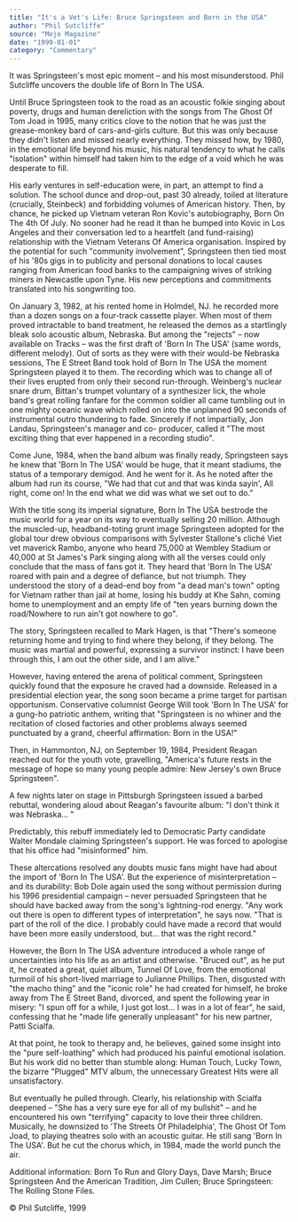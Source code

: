 ```yaml
---
title: "It's a Vet's Life: Bruce Springsteen and Born in the USA"
author: "Phil Sutcliffe"
source: "Mojo Magazine"
date: "1999-01-01"
category: "Commentary"
---
```


It was Springsteen's most epic moment – and his most misunderstood. Phil Sutcliffe uncovers the double life of Born In The USA.

Until Bruce Springsteen took to the road as an acoustic folkie singing about poverty, drugs and human dereliction with the songs from The Ghost Of Tom Joad in 1995, many critics clove to the notion that he was just the grease-monkey bard of cars-and-girls culture. But this was only because they didn't listen and missed nearly everything. They missed how, by 1980, in the emotional life beyond his music, his natural tendency to what he calls "isolation" within himself had taken him to the edge of a void which he was desperate to fill.

His early ventures in self-education were, in part, an attempt to find a solution. The school dunce and drop-out, past 30 already, toiled at literature (crucially, Steinbeck) and forbidding volumes of American history. Then, by chance, he picked up Vietnam veteran Ron Kovic's autobiography, Born On The 4th Of July. No sooner had he read it than he bumped into Kovic in Los Angeles and their conversation led to a heartfelt (and fund-raising) relationship with the Vietnam Veterans Of America organisation. Inspired by the potential for such "community involvement", Springsteen then tied most of his '80s gigs in to publicity and personal donations to local causes ranging from American food banks to the campaigning wives of striking miners in Newcastle upon Tyne. His new perceptions and commitments translated into his songwriting too.

On January 3, 1982, at his rented home in Holmdel, NJ. he recorded more than a dozen songs on a four-track cassette player. When most of them proved intractable to band treatment, he released the demos as a startlingly bleak solo acoustic album, Nebraska. But among the "rejects" – now available on Tracks – was the first draft of 'Born In The USA' (same words, different melody). Out of sorts as they were with their would-be Nebraska sessions, The E Street Band took hold of Born In The USA the moment Springsteen played it to them. The recording which was to change all of their lives erupted from only their second run-through. Weinberg's nuclear snare drum, Bittan's trumpet voluntary of a synthesizer lick, the whole band's great rolling fanfare for the common soldier all came tumbling out in one mighty oceanic wave which rolled on into the unplanned 90 seconds of instrumental outro thundering to fade. Sincerely if not impartially, Jon Landau, Springsteen's manager and co- producer, called it "The most exciting thing that ever happened in a recording studio".

Come June, 1984, when the band album was finally ready, Springsteen says he knew that 'Born In The USA' would be huge, that it meant stadiums, the status of a temporary demigod. And he went for it. As he noted after the album had run its course, "We had that cut and that was kinda sayin', All right, come on! In the end what we did was what we set out to do."

With the title song its imperial signature, Born In The USA bestrode the music world for a year on its way to eventually selling 20 million. Although the muscled-up, headband-toting grunt image Springsteen adopted for the global tour drew obvious comparisons with Sylvester Stallone's cliché Viet vet maverick Rambo, anyone who heard 75,000 at Wembley Stadium or 40,000 at St James's Park singing along with all the verses could only conclude that the mass of fans got it. They heard that 'Born In The USA' roared with pain and a degree of defiance, but not triumph. They understood the story of a dead-end boy from "a dead man's town" opting for Vietnam rather than jail at home, losing his buddy at Khe Sahn, coming home to unemployment and an empty life of "ten years burning down the road/Nowhere to run ain't got nowhere to go".

The story, Springsteen recalled to Mark Hagen, is that "There's someone returning home and trying to find where they belong, if they belong. The music was martial and powerful, expressing a survivor instinct: I have been through this, I am out the other side, and I am alive."

However, having entered the arena of political comment, Springsteen quickly found that the exposure he craved had a downside. Released in a presidential election year, the song soon became a prime target for partisan opportunism. Conservative columnist George Will took 'Born In The USA' for a gung-ho patriotic anthem, writing that "Springsteen is no whiner and the recitation of closed factories and other problems always seemed punctuated by a grand, cheerful affirmation: Born in the USA!"

Then, in Hammonton, NJ, on September 19, 1984, President Reagan reached out for the youth vote, gravelling, "America's future rests in the message of hope so many young people admire: New Jersey's own Bruce Springsteen".

A few nights later on stage in Pittsburgh Springsteen issued a barbed rebuttal, wondering aloud about Reagan's favourite album: "I don't think it was Nebraska... "

Predictably, this rebuff immediately led to Democratic Party candidate Walter Mondale claiming Springsteen's support. He was forced to apologise that his office had "misinformed" him.

These altercations resolved any doubts music fans might have had about the import of 'Born In The USA'. But the experience of misinterpretation – and its durability: Bob Dole again used the song without permission during his 1996 presidential campaign – never persuaded Springsteen that he should have backed away from the song's lightning-rod energy. "Any work out there is open to different types of interpretation", he says now. "That is part of the roll of the dice. I probably could have made a record that would have been more easily understood, but... that was the right record."

However, the Born In The USA adventure introduced a whole range of uncertainties into his life as an artist and otherwise. "Bruced out", as he put it, he created a great, quiet album, Tunnel Of Love, from the emotional turmoil of his short-lived marriage to Julianne Phillips. Then, disgusted with "the macho thing" and the "iconic role" he had created for himself, he broke away from The E Street Band, divorced, and spent the following year in misery: "I spun off for a while, I just got lost... I was in a lot of fear", he said, confessing that he "made life generally unpleasant" for his new partner, Patti Scialfa.

At that point, he took to therapy and, he believes, gained some insight into the "pure self-loathing" which had produced his painful emotional isolation. But his work did no better than stumble along: Human Touch, Lucky Town, the bizarre "Plugged" MTV album, the unnecessary Greatest Hits were all unsatisfactory.

But eventually he pulled through. Clearly, his relationship with Scialfa deepened – "She has a very sure eye for all of my bullshit" – and he encountered his own "terrifying" capacity to love their three children. Musically, he downsized to 'The Streets Of Philadelphia', The Ghost Of Tom Joad, to playing theatres solo with an acoustic guitar. He still sang 'Born In The USA'. But he cut the chorus which, in 1984, made the world punch the air.

Additional information: Born To Run and Glory Days, Dave Marsh; Bruce Springsteen And the American Tradition, Jim Cullen; Bruce Springsteen: The Rolling Stone Files.

© Phil Sutcliffe, 1999
